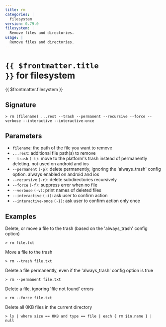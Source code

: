 ```yaml
---
title: rm
categories: |
  filesystem
version: 0.79.0
filesystem: |
  Remove files and directories.
usage: |
  Remove files and directories.
---
```


# <code>{{ $frontmatter.title }}</code> for filesystem

<div class='command-title'>{{ $frontmatter.filesystem }}</div>

## Signature

```> rm (filename) ...rest --trash --permanent --recursive --force --verbose --interactive --interactive-once```

## Parameters

 -  `filename`: the path of the file you want to remove
 -  `...rest`: additional file path(s) to remove
 -  `--trash` `(-t)`: move to the platform's trash instead of permanently deleting. not used on android and ios
 -  `--permanent` `(-p)`: delete permanently, ignoring the 'always_trash' config option. always enabled on android and ios
 -  `--recursive` `(-r)`: delete subdirectories recursively
 -  `--force` `(-f)`: suppress error when no file
 -  `--verbose` `(-v)`: print names of deleted files
 -  `--interactive` `(-i)`: ask user to confirm action
 -  `--interactive-once` `(-I)`: ask user to confirm action only once

## Examples

Delete, or move a file to the trash (based on the 'always_trash' config option)
```shell
> rm file.txt

```

Move a file to the trash
```shell
> rm --trash file.txt

```

Delete a file permanently, even if the 'always_trash' config option is true
```shell
> rm --permanent file.txt

```

Delete a file, ignoring 'file not found' errors
```shell
> rm --force file.txt

```

Delete all 0KB files in the current directory
```shell
> ls | where size == 0KB and type == file | each { rm $in.name } | null

```
